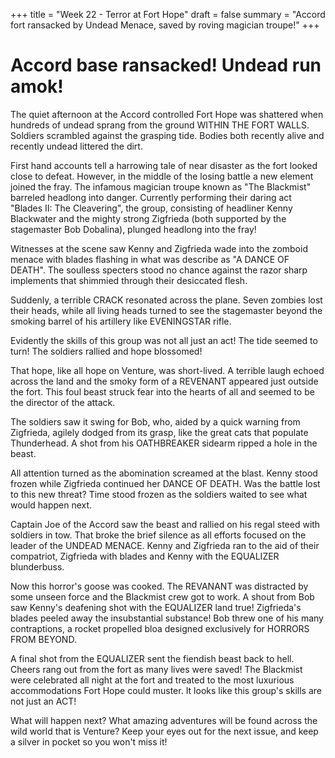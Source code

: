 +++
title = "Week 22 - Terror at Fort Hope"
draft = false
summary = "Accord fort ransacked by Undead Menace, saved by roving magician troupe!"
+++

# Accord base ransacked! Undead run amok!

The quiet afternoon at the Accord controlled Fort Hope was shattered when hundreds of undead sprang from the ground WITHIN THE FORT WALLS. Soldiers scrambled against the grasping tide. Bodies both recently alive and recently undead littered the dirt. 

First hand accounts tell a harrowing tale of near disaster as the fort looked close to defeat. However, in the middle of the losing battle a new element joined the fray. The infamous magician troupe known as "The Blackmist" barreled headlong into danger. Currently performing their daring act "Blades II: The Cleavering", the group, consisting of headliner Kenny Blackwater and the mighty strong Zigfrieda (both supported by the stagemaster Bob Dobalina), plunged headlong into the fray!

Witnesses at the scene saw Kenny and Zigfrieda wade into the zomboid menace with blades flashing in what was describe as "A DANCE OF DEATH". The soulless specters stood no chance against the razor sharp implements that shimmied through their desiccated flesh.

Suddenly, a terrible CRACK resonated across the plane. Seven zombies lost their heads, while all living heads turned to see the stagemaster beyond the smoking barrel of his artillery like EVENINGSTAR rifle.

Evidently the skills of this group was not all just an act! The tide seemed to turn! The soldiers rallied and hope blossomed!

That hope, like all hope on Venture, was short-lived. A terrible laugh echoed across the land and the smoky form of a REVENANT appeared just outside the fort. This foul beast struck fear into the hearts of all and seemed to be the director of the attack.

The soldiers saw it swing for Bob, who, aided by a quick warning from Zigfrieda, agilely dodged from its grasp, like the great cats that populate Thunderhead. A shot from his OATHBREAKER sidearm ripped a hole in the beast.

All attention turned as the abomination screamed at the blast. Kenny stood frozen while Zigfrieda continued her DANCE OF DEATH. Was the battle lost to this new threat? Time stood frozen as the soldiers waited to see what would happen next.

Captain Joe of the Accord saw the beast and rallied on his regal steed with soldiers in tow. That broke the brief silence as all efforts focused on the leader of the UNDEAD MENACE. Kenny and Zigfrieda ran to the aid of their compatriot, Zigfrieda with blades and Kenny with the EQUALIZER blunderbuss.

Now this horror's goose was cooked. The REVANANT was distracted by some unseen force and the Blackmist crew got to work. A shout from Bob saw Kenny's deafening shot with the EQUALIZER land true! Zigfrieda's blades peeled away the insubstantial substance! Bob threw one of his many contraptions, a rocket propelled bloa designed exclusively for HORRORS FROM BEYOND.

A final shot from the EQUALIZER sent the fiendish beast back to hell. Cheers rang out from the fort as many lives were saved! The Blackmist were celebrated all night at the fort and treated to the most luxurious accommodations Fort Hope could muster. It looks like this group's skills are not just an ACT!

What will happen next? What amazing adventures will be found across the wild world that is Venture? Keep your eyes out for the next issue, and keep a silver in pocket so you won't miss it!

